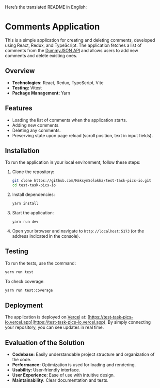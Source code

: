 Here’s the translated README in English:

# Comments Application

This is a simple application for creating and deleting comments, developed using React, Redux, and TypeScript. The application fetches a list of comments from the [DummyJSON API](https://dummyjson.com/comments) and allows users to add new comments and delete existing ones.

## Overview

- **Technologies:** React, Redux, TypeScript, Vite
- **Testing:** Vitest
- **Package Management:** Yarn

## Features

- Loading the list of comments when the application starts.
- Adding new comments.
- Deleting any comments.
- Preserving state upon page reload (scroll position, text in input fields).

## Installation

To run the application in your local environment, follow these steps:

1. Clone the repository:

   ```bash
   git clone https://github.com/MaksymSolokha/test-task-pics-io.git
   cd test-task-pics-io
   ```

2. Install dependencies:

   ```bash
   yarn install
   ```

3. Start the application:

   ```bash
   yarn run dev
   ```

4. Open your browser and navigate to `http://localhost:5173` (or the address indicated in the console).

## Testing

To run the tests, use the command:

```bash
yarn run test
```

To check coverage:

```bash
yarn run test:coverage
```

## Deployment

The application is deployed on [Vercel](https://vercel.com/) at: [https://test-task-pics-io.vercel.app](https://test-task-pics-io.vercel.app). By simply connecting your repository, you can see updates in real time.

## Evaluation of the Solution

- **Codebase:** Easily understandable project structure and organization of the code.
- **Performance:** Optimization is used for loading and rendering.
- **Usability:** User-friendly interface.
- **User Experience:** Ease of use with intuitive design.
- **Maintainability:** Clear documentation and tests.
